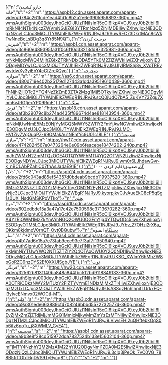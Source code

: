 [{"n":"جارو کشیدن خانه","s":"+2","m":"https://aspb12.cdn.asset.aparat.com/aparat-video/d784c261fcde1ead4fd1c8b2a2e6e3905956893-360p.mp4?wmsAuthSign\u003deyJhbGciOiJIUzI1NiIsInR5cCI6IkpXVCJ9.eyJ0b2tlbiI6ImRkNjI4NTk4NjczZWVmNGJiZGI3YTRmNzg5ZjNjMDBlIiwiZXhwIjoxNjE3ODgxNzcyLCJpc3MiOiJTYWJhIElkZWEgR1NJRyJ9.tRSuwREC73DkrtMAn8sWkTwNneBcLsBDg3q8Yr85N9Q"},{"n":"درست کردن شیرینی","s":"+2","m":"https://aspb1.cdn.asset.aparat.com/aparat-video/3c860e489395fa31f0c6f10d33213dd97325981-360p.mp4?wmsAuthSign\u003deyJhbGciOiJIUzI1NiIsInR5cCI6IkpXVCJ9.eyJ0b2tlbiI6ImNkMjgxMWQ4MjlhZGIxZTRkNDIxODA5YTk0M2ZjZWVkIiwiZXhwIjoxNjE3ODgyMDYwLCJpc3MiOiJTYWJhIElkZWEgR1NJRyJ9.UIyIRMShj8v_XVoTREvwvtdwXy3yiEbY4cCfZreXQyo"},{"n":"دوچرخه سواری","s":"+2","m":"https://as6.cdn.asset.aparat.com/aparat-video/480d719e402b25179d127443a1dda39519610439-360p.mp4?wmsAuthSign\u003deyJhbGciOiJIUzI1NiIsInR5cCI6IkpXVCJ9.eyJ0b2tlbiI6IjFhNjhiZjljOTc2YTQ4NzZkZmE3ZTA2Mzg1MjI5OTkyIiwiZXhwIjoxNjE3ODgyMjYyLCJpc3MiOiJTYWJhIElkZWEgR1NJRyJ9.scQ0jUdO7bA5_ZuKVY73Zgu7Xnm6vJRGfjexYP09RmE"},{"n":"سنگ فرش","s":"+2","m":"https://aspb18.cdn.asset.aparat.com/aparat-video/af3b29079c8b274ad435ff89674d4ae818143954-360p.mp4?wmsAuthSign\u003deyJhbGciOiJIUzI1NiIsInR5cCI6IkpXVCJ9.eyJ0b2tlbiI6ImNkMjUwNmE5MzE0NjYyMGQ5MWY5ZWI1Y2FmYjAwNGVmIiwiZXhwIjoxNjE3ODgyMzU3LCJpc3MiOiJTYWJhIElkZWEgR1NJRyJ9.LMC-HVfZiv7VgOuqPZ-69OMakAu1NEhfYc9U01c18LE"},{"n":"شربت سازی","s":"+2","m":"https://hw17.cdn.asset.aparat.com/aparat-video/4742824567e0473264e0e09b6feacebe18474202-240p.mp4?wmsAuthSign\u003deyJhbGciOiJIUzI1NiIsInR5cCI6IkpXVCJ9.eyJ0b2tlbiI6ImJhZWMxN2ZmMTQzOGE4OTQ1YWFhMTI4YjQ2OTVjN2UzIiwiZXhwIjoxNjE3ODgyNDYwLCJpc3MiOiJTYWJhIElkZWEgR1NJRyJ9.wm0r6LJhdawGvr-k_nBCLAbPZahiC07fhAsJa4aE91E"},{"n":"گاو صدونق(قایم کردن ۱۰۰۰ دلار)","s":"+2","m":"https://aspb24.cdn.asset.aparat.com/aparat-video/2fd6c043ad85ef54357d0bdeab9bcdb119937520-360p.mp4?wmsAuthSign\u003deyJhbGciOiJIUzI1NiIsInR5cCI6IkpXVCJ9.eyJ0b2tlbiI6IjI3Mzc2M2NkZTI0ZGYzMjEwYTcyZGM2N2EyNTZlZjc5IiwiZXhwIjoxNjE3ODgyNjc3LCJpc3MiOiJTYWJhIElkZWEgR1NJRyJ9.kyorpjkvCJvAueEkC8cP5qSg1s0UX_NsdGMSKPxVTko"},{"n":"پختن مرغ","s":"+2","m":"https://aspb10.cdn.asset.aparat.com/aparat-video/602edbde15a3a47a17c42e7500598c3713670282-360p.mp4?wmsAuthSign\u003deyJhbGciOiJIUzI1NiIsInR5cCI6IkpXVCJ9.eyJ0b2tlbiI6IjA4YzRiOWM1MzZkYmVmNGQ2OWU0OGFmYjg4YTQwODc5IiwiZXhwIjoxNjE3ODgyOTM5LCJpc3MiOiJTYWJhIElkZWEgR1NJRyJ9.JYbv_27OHzi2rX6a_OKkm8kjdmoV0rnQT-Oyt0BQubw"},{"n":"دستگاه ابمیوه ساز","s":"+2","m":"https://as4.cdn.asset.aparat.com/aparat-video/4b17ad6e15a7e73fab9eee93e7f3af7f1350940.mp4?wmsAuthSign\u003deyJhbGciOiJIUzI1NiIsInR5cCI6IkpXVCJ9.eyJ0b2tlbiI6IjVkMmNjYTUwYWQ2NTI5ZTZlY2Q4OTAxOWU0Y2Q0NDI1IiwiZXhwIjoxNjE3ODgzMjQyLCJpc3MiOiJTYWJhIElkZWEgR1NJRyJ9.UKSO_XWlmY6hMhZW8pGoRZC9nzDYS2Ef0XXUISgbJYE"},{"n":"توت فرنگی","s":"+2","m":"https://hw20.cdn.asset.aparat.com/aparat-video/32562b8131140ba848a844fbc512bd9118849133-360p.mp4?wmsAuthSign\u003deyJhbGciOiJIUzI1NiIsInR5cCI6IkpXVCJ9.eyJ0b2tlbiI6IjA0OTRiODkzNWY2MTUzY2FlZTYyYmE1NDIzMjMxZTI4IiwiZXhwIjoxNjE3ODgzMzUxLCJpc3MiOiJTYWJhIElkZWEgR1NJRyJ9.IsA8SgzHnhIhpifLUrkxFQ-l3yIvcENmvx02WOCtl-M"},{"n":"کلید","s":"+2","m":"https://aspb3.cdn.asset.aparat.com/aparat-video/b9a301ede663889cf4708246bbbd55727325774-360p.mp4?wmsAuthSign\u003deyJhbGciOiJIUzI1NiIsInR5cCI6IkpXVCJ9.eyJ0b2tlbiI6IjEyZjMxZmZjZTdjMjJmMGQ1MmIxMjkwMmZmYzEzMTNlIiwiZXhwIjoxNjE3ODgzNTMzLCJpc3MiOiJTYWJhIElkZWEgR1NJRyJ9.VlwsEHI2uQHftebkOqS0b6ifz6poTu_j8XWMLV_GyE4"},{"n":"مجسمه","s":"+2","m":"https://aspb1.cdn.asset.aparat.com/aparat-video/a9b3e8f28cd515972dda7837524b133e15602104-360p.mp4?wmsAuthSign\u003deyJhbGciOiJIUzI1NiIsInR5cCI6IkpXVCJ9.eyJ0b2tlbiI6ImFjMTY4NzhhY2M2MzA1M2ZhYjU2ODgyNmI1ZDA0M2E5IiwiZXhwIjoxNjE3ODgzNjQzLCJpc3MiOiJTYWJhIElkZWEgR1NJRyJ9.3cIq3jPeOk_7vC0VG_788B5frftObT6qDVS9Ty9ycq8"},{"n":"","s":"+2","m":""}]
